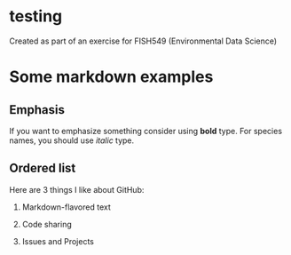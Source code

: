 # testing
Created as part of an exercise for FISH549 (Environmental Data Science)

# Some markdown examples

## Emphasis

If you want to emphasize something consider using **bold** type. For species names, you should use *italic* type.

## Ordered list

Here are 3 things I like about GitHub:

1. Markdown-flavored text

2. Code sharing

3. Issues and Projects

